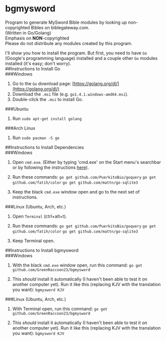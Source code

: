 # bgmysword
Program to generate MySword Bible modules by looking up non-copyrighted Bibles on biblegateway.com.  
(Written in Go/Golang)  
Emphasis on **NON**-copyrighted  
Please do not distribute any modules created by this program.

I'll show you how to install the program. But first, you need to have `Go` (Google's programming language) installed and a couple other `Go` modules installed (it's easy; don't worry).  
##Instructions to Install Go  
###Windows  
1. Go to the `Go` download page: [https://golang.org/dl/](https://golang.org/dl/)  
2. Download the `.msi` file (e.g. `go1.4.1.windows-amd64.msi`).
3. Double-click the `.msi` to install Go.  

###Ubuntu
1. Run `sudo apt-get install golang`  

###Arch Linux  
1. Run `sudo pacman -S go`

##Instructions to Install Dependencies  
###Windows  
1. Open `cmd.exe`. (Either by typing 'cmd.exe' on the Start menu's searchbar or by following the instructions [here](http://windows.microsoft.com/en-us/windows-vista/open-a-command-prompt-window)).  
2. Run these commands:
    `go get github.com/PuerkitoBio/goquery`
    `go get github.com/fatih/color`
    `go get github.com/mattn/go-sqlite3`

3. Keep the black `cmd.exe` window open and go to the next set of instructions.  

###Linux (Ubuntu, Arch, etc.)
1. Open `Terminal` (ctrl+alt+t).
2. Run these commands:
    `go get github.com/PuerkitoBio/goquery`
    `go get github.com/fatih/color`
    `go get github.com/mattn/go-sqlite3`

3. Keep Terminal open.  

##Instructions to Install bgmysword  
###Windows  
1. With the black `cmd.exe` window open, run this command:
    `go get github.com/GreenRaccoon23/bgmysword`

2. This *should* install it automatically (I haven't been able to test it on another computer yet). Run it like this (replacing KJV with the translation you want):
    `bgmysword KJV`

###Linux (Ubuntu, Arch, etc.)  
1. With Terminal open, run this command:
    `go get github.com/GreenRaccoon23/bgmysword`

2. This *should* install it automatically (I haven't been able to test it on another computer yet). Run it like this (replacing KJV with the translation you want):
    `bgmysword KJV`

